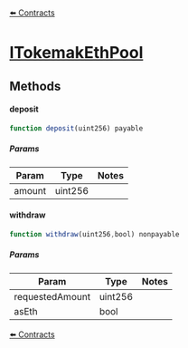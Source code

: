 [⬅️ Contracts](contracts.md)

# [ITokemakEthPool](https://github.com/fei-protocol/fei-protocol-core/blob/develop/contracts/pcv/tokemak/EthTokemakPCVDeposit.sol)

## Methods

#### deposit

```javascript
function deposit(uint256) payable
```

##### Params

| Param | Type | Notes |
| ----- | ---- | ----- |
| amount | uint256 |  |

#### withdraw

```javascript
function withdraw(uint256,bool) nonpayable
```

##### Params

| Param | Type | Notes |
| ----- | ---- | ----- |
| requestedAmount | uint256 |  |
| asEth | bool |  |

[⬅️ Contracts](contracts.md)
